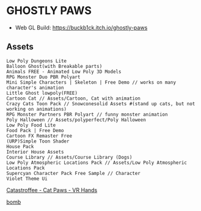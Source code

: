 # GHOSTLY PAWS

- Web GL Build: https://buckb1ck.itch.io/ghostly-paws

## Assets

```
Low Poly Dungeons Lite
Balloon Ghost(with Breakable parts)
Animals FREE - Animated Low Poly 3D Models
RPG Monster Duo PBR Polyart
Mini Simple Characters | Skeleton | Free Demo // works on many character's animation
Little Ghost lowpoly(FREE)
Cartoon Cat // Assets/Cartoon, Cat with animation
Crazy Cats Toon Pack // Snowconesolid Assets #(stand up cats, but not working on animations)
RPG Monster Partners PBR Polyart // funny monster animation
Poly Halloween // Assets/polyperfect/Poly Halloween
Low Poly Food Lite
Food Pack | Free Demo
Cartoon FX Remaster Free
(URP)Simple Toon Shader
House Pack
Interior House Assets 
Course Library // Assets/Course Library (Dogs)
Low Poly Atmospheric Locations Pack // Assets/Low Poly Atmospheric Locations Pack
Supercyan Character Pack Free Sample // Character
Violet Theme Ui
```
[Catastroffee - Cat Paws - VR Hands](https://sketchfab.com/3d-models/catastroffee-cat-paws-vr-hands-ec409d777de446d2b3df5948c619f0f0)

[bomb](https://sketchfab.com/3d-models/bomb-1a9395dac5bc4742bdd780b3cce93416)